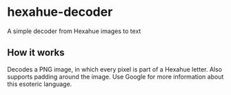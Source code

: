 # hexahue-decoder
A simple decoder from Hexahue images to text

## How it works
Decodes a PNG image, in which every pixel is part of a Hexahue letter. Also supports padding around the image.
Use Google for more information about this esoteric language.
